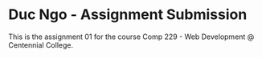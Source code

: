 # Duc Ngo - Assignment Submission
This is the assignment 01 for the course Comp 229 - Web Development @ Centennial College. 
